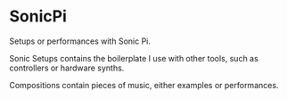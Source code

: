 # SonicPi
Setups or performances with Sonic Pi.

Sonic Setups contains the boilerplate I use with other tools, such as controllers or hardware synths.

Compositions contain pieces of music, either examples or performances.
